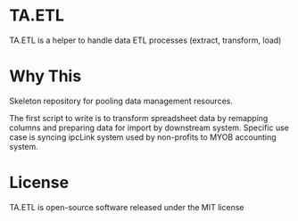 # TA.ETL
TA.ETL is a helper to handle data ETL processes (extract, transform, load)

# Why This
Skeleton repository for pooling data management resources.

The first script to write is to transform spreadsheet data by remapping columns and preparing data for import by downstream system. Specific use case is syncing ipcLink system used by non-profits to MYOB accounting system.

# License
TA.ETL is open-source software released under the MIT license
